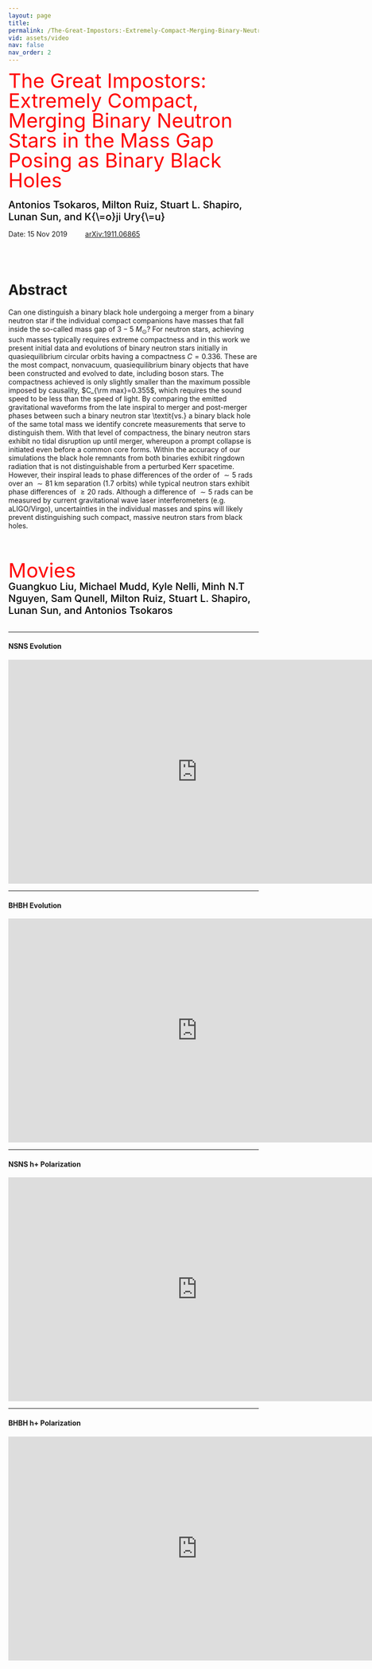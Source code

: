 ```yaml
---
layout: page
title: 
permalink: /The-Great-Impostors:-Extremely-Compact-Merging-Binary-Neutron-Stars-in-the-Mass-Gap-Posing-as-Binary-Black-Holes/
vid: assets/video
nav: false
nav_order: 2
---
```


<div class="alert alert-block alert-success">
     <span style="color:red;font-weight:400;font-size:40px;line-height:1em">
        The Great Impostors: Extremely Compact, Merging Binary Neutron Stars in the Mass Gap Posing as Binary Black Holes
     </span>
     <br/><br/>
     <span style="color:black;font-weight:500;font-size:20px">
    Antonios Tsokaros,
    Milton Ruiz,
    Stuart L. Shapiro,
    Lunan Sun, and
    K{\=o}ji Ury{\=u} 
     </span>
</div>

Date: 15 Nov 2019    &emsp;&emsp; [arXiv:1911.06865](https://arxiv.org/abs/1911.06865)

<br/><br/>


# Abstract 
Can one distinguish a binary black hole undergoing a merger from a binary
neutron star if the individual compact companions have masses that fall inside
the so-called mass gap of $3-5\ M_\odot$? For neutron stars, achieving such
masses typically requires extreme compactness and in this work we present
initial data and evolutions of binary neutron stars initially in
quasiequilibrium circular orbits having a compactness $C=0.336$. These are the
most compact, nonvacuum, quasiequilibrium binary objects that have been
constructed and evolved to date, including boson stars. The compactness
achieved is only slightly smaller than the maximum possible imposed by
causality, $C_{\rm max}=0.355$, which requires the sound speed to be less than
the speed of light. By comparing the emitted gravitational
waveforms from the late inspiral to merger and post-merger phases between such
a binary neutron star \textit{vs.} a binary black hole of the same total mass we
identify concrete measurements that serve to distinguish them.  With that level
of compactness, the binary neutron stars exhibit no tidal disruption up until
merger, whereupon a prompt collapse is initiated even before a common core forms.
Within the accuracy of our simulations the black hole remnants from both
binaries exhibit ringdown radiation that is not distinguishable from a perturbed
Kerr spacetime.  However, their inspiral leads to phase differences of the order
of
$\sim 5$
rads over an $\sim 81$ km separation (1.7 orbits) while typical neutron
stars exhibit phase differences of $\geq 20$ rads. Although a difference of
$\sim 5$
rads
can be measured by current gravitational wave laser interferometers (e.g.
aLIGO/Virgo), uncertainties in the
individual masses and spins
will likely prevent
distinguishing such compact, massive neutron stars from black holes.

<br/><br/>


<div class="alert alert-block alert-info">
     <span style="color:red;font-weight:400;font-size:40px;line-height:1em">
        Movies
     </span>
     <br/>
     <span style="color:black;font-weight:500;font-size:20px">
    Guangkuo Liu,
    Michael Mudd,
    Kyle Nelli,
    Minh N.T Nguyen,
    Sam Qunell,
    Milton Ruiz,
    Stuart L. Shapiro,
    Lunan Sun, and
    Antonios Tsokaros
     </span>
</div>

<br/>

---
#### NSNS Evolution

<iframe width="760" height="450" src="https://www.youtube.com/embed/saibBYUfaac" frameborder="0" allowfullscreen></iframe>
<br/>

---
#### BHBH Evolution

<iframe width="760" height="450" src="https://www.youtube.com/embed/Ik7bLwFIg4w" frameborder="0" allowfullscreen></iframe>
<br/>

---
#### NSNS h+ Polarization

<iframe width="760" height="450" src="https://www.youtube.com/embed/KaQ76OhKL9A" frameborder="0" allowfullscreen></iframe>
<br/>

---
#### BHBH h+ Polarization

<iframe width="760" height="450" src="https://www.youtube.com/embed/5pPCUVGSbz4" frameborder="0" allowfullscreen></iframe>
<br/>

